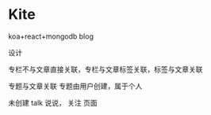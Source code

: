 # Kite

koa+react+mongodb blog

设计

专栏不与文章直接关联，专栏与文章标签关联，标签与文章关联

专题与文章关联 专题由用户创建，属于个人

未创建 talk 说说， 关注 页面
